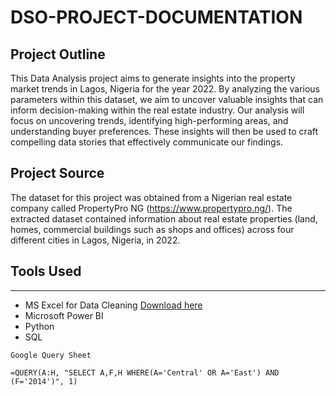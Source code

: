 # DSO-PROJECT-DOCUMENTATION

## **Project Outline**
This Data Analysis project aims to generate insights into the property market trends in Lagos, Nigeria for the year 2022. By analyzing the various parameters within this dataset, we aim to uncover valuable insights that can inform decision-making within the real estate industry.  Our analysis will focus on uncovering trends, identifying high-performing areas, and understanding buyer preferences.  These insights will then be used to craft compelling data stories that effectively communicate our findings.

## Project Source
The dataset for this project was obtained from a Nigerian real estate company called PropertyPro NG (https://www.propertypro.ng/). The extracted dataset contained information about real estate properties (land, homes, commercial buildings such as shops and offices) across four different cities in Lagos, Nigeria, in 2022.

## Tools Used
---

- MS Excel for Data Cleaning [Download here](https://www.microsoft.com)
- Microsoft Power BI
- Python
- SQL

```
Google Query Sheet

=QUERY(A:H, "SELECT A,F,H WHERE(A='Central' OR A='East') AND (F='2014')", 1)

```

